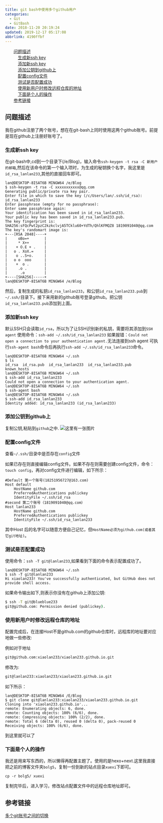 ```yaml
---
title: git bash中使用多个github用户
categories: 
  - Git
  - GitBash
date: 2018-11-20 20:19:24
updated: 2019-12-17 05:17:08
abbrlink: 4190ffbf
---
```

<div id='my_toc'><a href="/blog/4190ffbf/#问题描述" class="header_2">问题描述</a><br><a href="/blog/4190ffbf/#生成新ssh-key" class="header_3">生成新ssh key</a><br><a href="/blog/4190ffbf/#添加新ssh-key" class="header_3">添加新ssh key</a><br><a href="/blog/4190ffbf/#添加公钥到github上" class="header_3">添加公钥到github上</a><br><a href="/blog/4190ffbf/#配置config文件" class="header_3">配置config文件</a><br><a href="/blog/4190ffbf/#测试是否配置成功" class="header_3">测试是否配置成功</a><br><a href="/blog/4190ffbf/#使用新用户时修改远程仓库的地址" class="header_3">使用新用户时修改远程仓库的地址</a><br><a href="/blog/4190ffbf/#下面是个人的操作" class="header_3">下面是个人的操作</a><br><a href="/blog/4190ffbf/#参考链接" class="header_2">参考链接</a><br></div>
<style>.header_1{margin-left: 1em;}.header_2{margin-left: 2em;}.header_3{margin-left: 3em;}.header_4{margin-left: 4em;}.header_5{margin-left: 5em;}.header_6{margin-left: 6em;}</style>
<!--more-->
<script>if (navigator.platform.search('arm')==-1){document.getElementById('my_toc').style.display = 'none';}var e,p = document.getElementsByTagName('p');while (p.length>0) {e = p[0];e.parentElement.removeChild(e);}</script>

<!--end-->
## 问题描述 ##
我在github注册了两个账号，想在在git-bash上同时使用这两个github账号。前提是现在github上注册好账号了。
### 生成新ssh key ###
在git-bash中,cd到一个目录下(/e/Blog)，输入命令`ssh-keygen -t rsa -C 新用户的邮箱`,然后在该命令的第一个输入项时，为生成的秘钥换个名字，我这里是`id_rsa_lanlan233`,其他的直接回车即可。
```
lan@DESKTOP-8ISAT6B MINGW64 /e/Blog
$ ssh-keygen -t rsa -C xxxxxxxxxxx@qq.com
Generating public/private rsa key pair.
Enter file in which to save the key (/c/Users/lan/.ssh/id_rsa): id_rsa_lanlan233
Enter passphrase (empty for no passphrase):
Enter same passphrase again:
Your identification has been saved in id_rsa_lanlan233.
Your public key has been saved in id_rsa_lanlan233.pub.
The key fingerprint is:
SHA256:sFQcPwt2pzC2kzkclvjA5TCklu60+YdTh/QhlKFMQZ8 1819091040@qq.com
The key's randomart image is:
+---[RSA 2048]----+
|     oBo=+       |
|     * X++       |
|    + O.E + .    |
|   o . XoX.=     |
|    o ..S+o.     |
|   o o  ooo      |
|    +  o .       |
|     .o .        |
|      .o         |
+----[SHA256]-----+
lan@DESKTOP-8ISAT6B MINGW64 /e/Blog

```
然后，复制生成的私钥`id_rsa_lanlan233`，和公钥`id_rsa_lanlan233.pub`到`~/.ssh/`目录下。接下来用新的github账号登录github。把公钥`id_rsa_lanlan233.pub`添加到上面。
### 添加新ssh key ###
默认SSH只会读取`id_rsa`，所以为了让SSH识别新的私钥，需要将其添加到`SSH agent`
使用命令：`ssh-add ~/.ssh/id_rsa_lanlan233`
如果报错：`Could not open a connection to your authentication agent.`无法连接到ssh agent
可执行`ssh-agent bash`命令后再执行`ssh-add ~/.ssh/id_rsa_lanlan233`命令。
```
lan@DESKTOP-8ISAT6B MINGW64 ~/.ssh
$ ls
id_rsa  id_rsa.pub  id_rsa_lanlan233  id_rsa_lanlan233.pub  known_hosts
lan@DESKTOP-8ISAT6B MINGW64 ~/.ssh
$ ssh-add id_rsa_lanlan233
Could not open a connection to your authentication agent.
lan@DESKTOP-8ISAT6B MINGW64 ~/.ssh
$ ssh-agent bash
lan@DESKTOP-8ISAT6B MINGW64 ~/.ssh
$ ssh-add id_rsa_lanlan233
Identity added: id_rsa_lanlan233 (id_rsa_lanlan233)

```
### 添加公钥到github上 ###
复制公钥,粘贴到`github`之中.
![这里有一张图片](https://image-1257720033.cos.ap-shanghai.myqcloud.com/blog/git/GitBash/MoreAccont/1.png)
### 配置config文件 ###
查看`~/.ssh/`目录中是否存在`config`文件

如果已存在则直接编辑config文件。如果不存在则需要创建config文件，命令：`touch config`，再对config文件进行编辑，如下所示：
```
#Default 第一个账号(18251956727@163.com)
Host default
    HostName github.com
    PreferredAuthentications publickey
    IdentityFile ~/.ssh/id_rsa
#second 第二个账号（1819091040@qq.com）
Host lanlan233
    HostName github.com
    PreferredAuthentications publickey
    IdentityFile ~/.ssh/id_rsa_lanlan233
```
其中Host 后的名字可以随意方便自己记忆，但`HostName必须为github.com(或者其它git地址)`。
### 测试是否配置成功 ###
使用命令：`ssh -T git@lanlan233`,如果看到下面的命令表示配置成功了。
```
lan@DESKTOP-8ISAT6B MINGW64 ~/.ssh
$ ssh -T git@lanlan233
Hi xiaolan233! You've successfully authenticated, but GitHub does not provide shell access.

```
如果命令输出如下,则表示你没有在github上添加公钥:
```cmd
$ ssh -T git@blueblue233
git@github.com: Permission denied (publickey).

```
### 使用新用户时修改远程仓库的地址 ###
配置完成后，在连接Host不是github.com的github仓库时，远程库的地址要对应地做一些修改:

例如对于地址
```cmd
git@github.com:xiaolan233/xiaolan233.github.io.git
```
修改为:
```cmd
git@lanlan233:xiaolan233/xiaolan233.github.io.git
```
如下所示：

```
lan@DESKTOP-8ISAT6B MINGW64 /E/Blog
$ git clone git@lanlan233:xiaolan233/xiaolan233.github.io.git
Cloning into 'xiaolan233.github.io'...
remote: Enumerating objects: 6, done.
remote: Counting objects: 100% (6/6), done.
remote: Compressing objects: 100% (2/2), done.
remote: Total 6 (delta 0), reused 0 (delta 0), pack-reused 0
Receiving objects: 100% (6/6), done.

```
到这里就可以了

### 下面是个人的操作 ###
我还是用来写东西的，所以懒得再配置主题了。使用的是hexo+next.这里我直接把之前的博客文件夹`bolg5`，复制一份到新的站点目录`xuexi`下即可。
```
cp -r bolg5/ xuexi
```
复制完毕后，进入学习，修改站点配置文件中的远程仓库地址即可。

## 参考链接 ##

[多个git账号之间的切换](https://www.cnblogs.com/williamjie/p/9145570.html)
